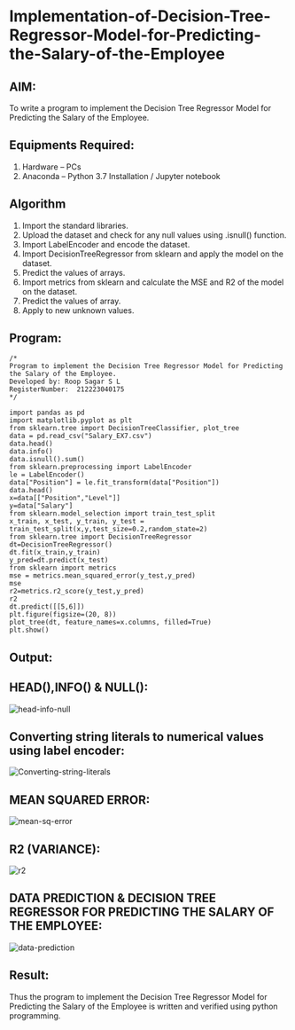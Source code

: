 # Implementation-of-Decision-Tree-Regressor-Model-for-Predicting-the-Salary-of-the-Employee

## AIM:
To write a program to implement the Decision Tree Regressor Model for Predicting the Salary of the Employee.

## Equipments Required:
1. Hardware – PCs
2. Anaconda – Python 3.7 Installation / Jupyter notebook

## Algorithm
1. Import the standard libraries.
2. Upload the dataset and check for any null values using .isnull() function.
3. Import LabelEncoder and encode the dataset.
4. Import DecisionTreeRegressor from sklearn and apply the model on the dataset.
5. Predict the values of arrays.
6. Import metrics from sklearn and calculate the MSE and R2 of the model on the dataset.
7. Predict the values of array.
8. Apply to new unknown values.

## Program:
```
/*
Program to implement the Decision Tree Regressor Model for Predicting the Salary of the Employee.
Developed by: Roop Sagar S L
RegisterNumber:  212223040175
*/

import pandas as pd
import matplotlib.pyplot as plt
from sklearn.tree import DecisionTreeClassifier, plot_tree
data = pd.read_csv("Salary_EX7.csv")
data.head()
data.info()
data.isnull().sum()
from sklearn.preprocessing import LabelEncoder
le = LabelEncoder()
data["Position"] = le.fit_transform(data["Position"])
data.head()
x=data[["Position","Level"]]
y=data["Salary"]
from sklearn.model_selection import train_test_split
x_train, x_test, y_train, y_test = train_test_split(x,y,test_size=0.2,random_state=2)
from sklearn.tree import DecisionTreeRegressor
dt=DecisionTreeRegressor()
dt.fit(x_train,y_train)
y_pred=dt.predict(x_test)
from sklearn import metrics
mse = metrics.mean_squared_error(y_test,y_pred)
mse
r2=metrics.r2_score(y_test,y_pred)
r2
dt.predict([[5,6]])
plt.figure(figsize=(20, 8))
plot_tree(dt, feature_names=x.columns, filled=True)
plt.show()

```

## Output:

## HEAD(),INFO() & NULL():

![head-info-null](https://github.com/user-attachments/assets/d9a62958-6f4b-4fbb-8c7a-c08254a29569)

## Converting string literals to numerical values using label encoder:

![Converting-string-literals](https://github.com/user-attachments/assets/9ef2a632-94dd-4be0-a7ba-fee2ae063522)

## MEAN SQUARED ERROR:

![mean-sq-error](https://github.com/user-attachments/assets/5e87fbd4-6833-453b-96b4-ebf44c5dc64b)

## R2 (VARIANCE):

![r2](https://github.com/user-attachments/assets/47eb4a4b-14f3-40ed-b69b-d2e942471819)

## DATA PREDICTION & DECISION TREE REGRESSOR FOR PREDICTING THE SALARY OF THE EMPLOYEE:

![data-prediction](https://github.com/user-attachments/assets/2435df53-34be-463e-bdc6-2f4259286c81)


## Result:
Thus the program to implement the Decision Tree Regressor Model for Predicting the Salary of the Employee is written and verified using python programming.
